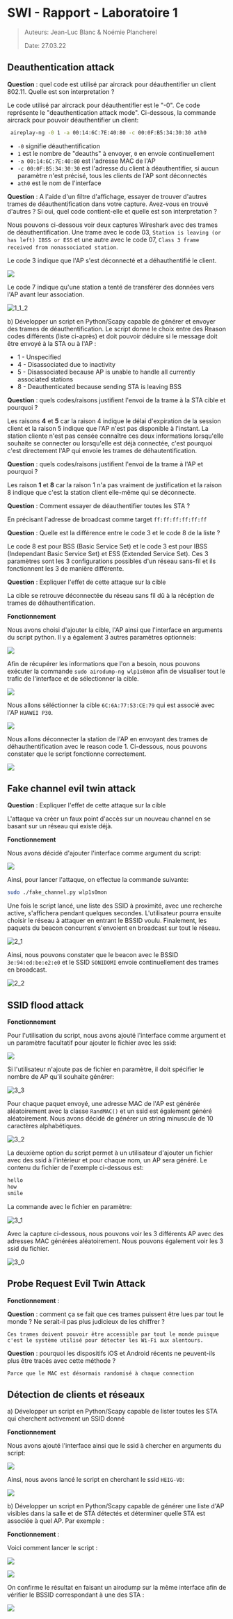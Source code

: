 # SWI - Rapport - Laboratoire 1

> Auteurs: Jean-Luc Blanc & Noémie Plancherel
>
> Date: 27.03.22

## Deauthentication attack

**Question** : quel code est utilisé par aircrack pour déauthentifier un client 802.11. Quelle est son interpretation ?

Le code utilisé par aircrack pour déauthentifier est le "-0". Ce code représente le "deauthentication attack mode". Ci-dessous, la commande aircrack pour pouvoir déauthentifier un client:

```sh
 aireplay-ng -0 1 -a 00:14:6C:7E:40:80 -c 00:0F:B5:34:30:30 ath0
```

- `-0` signifie déauthentification
- `1` est le nombre de "deauths" à envoyer, `0` en envoie continuellement
- `-a 00:14:6C:7E:40:80` est l'adresse MAC de l'AP
- `-c 00:0F:B5:34:30:30` est l'adresse du client à déauthentifier, si aucun paramètre n'est précisé, tous les clients de l'AP sont déconnectés
- `ath0` est le nom de l'interface

**Question** : A l'aide d'un filtre d'affichage, essayer de trouver d'autres trames de déauthentification dans votre capture. Avez-vous en trouvé d'autres ? Si oui, quel code contient-elle et quelle est son interpretation ?

Nous pouvons ci-dessous voir deux captures Wireshark avec des trames de déauthentification. Une trame avec le code 03, `Station is leaving (or has left) IBSS or ESS` et une autre avec le code 07, `Class 3 frame received from nonassociated station`.

Le code 3 indique que l'AP s'est déconnecté et a déhauthentifié le client.

![](images/1_1_1.png)

Le code 7 indique qu'une station a tenté de transférer des données vers l'AP avant leur association.

![1_1_2](images/1_1_2.png)

b) Développer un script en Python/Scapy capable de générer et envoyer des trames de déauthentification. Le script donne le choix entre des Reason codes différents (liste ci-après) et doit pouvoir déduire si le message doit être envoyé à la STA ou à l'AP :

- 1 - Unspecified
- 4 - Disassociated due to inactivity
- 5 - Disassociated because AP is unable to handle all currently associated stations
- 8 - Deauthenticated because sending STA is leaving BSS

**Question** : quels codes/raisons justifient l'envoi de la trame à la STA cible et pourquoi ?

Les raisons **4** et **5** car la raison 4 indique le délai d'expiration de la session client et la raison 5 indique que l'AP n'est pas disponible à l'instant. La station cliente n'est pas censée connaître ces deux informations lorsqu'elle souhaite se connecter ou lorsqu'elle est déjà connectée, c'est pourquoi c'est directement l'AP qui envoie les trames de déhautentification.

**Question** : quels codes/raisons justifient l'envoi de la trame à l'AP et pourquoi ?

Les raison **1** et **8** car la raison 1 n'a pas vraiment de justification et la raison 8 indique que c'est la station client elle-même qui se déconnecte.

**Question** : Comment essayer de déauthentifier toutes les STA ?

En précisant l'adresse de broadcast comme target `ff:ff:ff:ff:ff:ff`

**Question** : Quelle est la différence entre le code 3 et le code 8 de la liste ?

Le code 8 est pour BSS (Basic Service Set) et le code 3 est pour IBSS (Independant Basic Service Set) et ESS (Extended Service Set). Ces 3 paramètres sont les 3 configurations possibles d'un réseau sans-fil et ils fonctionnent les 3 de manière différente.

**Question** : Expliquer l'effet de cette attaque sur la cible

La cible se retrouve déconnectée du réseau sans fil dû à la récéption de trames de déhauthentification.

**Fonctionnement**

Nous avons choisi d'ajouter la cible, l'AP ainsi que l'interface en arguments du script python. Il y a également 3 autres paramètres optionnels:

![](images/5_0.png)

Afin de récupérer les informations que l'on a besoin, nous pouvons exécuter la commande `sudo airodump-ng wlp1s0mon` afin de visualiser tout le trafic de l'interface et de sélectionner la cible.

![](images/5_2.png)

Nous allons séléctionner la cible `6C:6A:77:53:CE:79` qui est associé avec l'AP `HUAWEI P30`. 

![](images/5_1.png)

Nous allons déconnecter la station de l'AP en envoyant des trames de déhauthentification avec le reason code 1. Ci-dessous, nous pouvons constater que le script fonctionne correctement.

![](images/5_3.png)

## Fake channel evil twin attack

__Question__ : Expliquer l'effet de cette attaque sur la cible

L'attaque va créer un faux point d'accès sur un nouveau channel en se basant sur un réseau qui existe déjà. 

**Fonctionnement**

Nous avons décidé d'ajouter l'interface comme argument du script:

![](images/2_0.png)

Ainsi, pour lancer l'attaque, on effectue la commande suivante:

```sh
sudo ./fake_channel.py wlp1s0mon
```

Une fois le script lancé, une liste des SSID à proximité, avec une recherche active, s'affichera pendant quelques secondes. L'utilisateur pourra ensuite choisir le réseau à attaquer en entrant le BSSID voulu. Finalement, les paquets du beacon concurrent s'envoient en broadcast sur tout le réseau.

![2_1](images/2_1.png)

Ainsi, nous pouvons constater que le beacon avec le BSSID `3e:94:ed:be:e2:e0` et le SSID `SONIDOMI` envoie continuellement des trames en broadcast.

![2_2](images/2_2.png)

## SSID flood attack

**Fonctionnement**

Pour l'utilisation du script, nous avons ajouté l'interface comme argument et un paramètre facultatif pour ajouter le fichier avec les ssid:

![](images/3_0.png)

Si l'utilisateur n'ajoute pas de fichier en paramètre, il doit spécifier le nombre de AP qu'il souhaite générer:

![3_3](images/3_3.png)

Pour chaque paquet envoyé, une adresse MAC de l'AP est générée aléatoirement avec la classe `RandMAC()` et un ssid est également généré aléatoirement. Nous avons décidé de générer un string minuscule de 10 caractères alphabétiques. 

![3_2](images/3_1.png)

La deuxième option du script permet à un utilisateur d'ajouter un fichier avec des ssid à l'intérieur et pour chaque nom, un AP sera généré. Le contenu du fichier de l'exemple ci-dessous est:

```sh
hello
how
smile
```

La commande avec le fichier en paramètre:

![3_1](images/3_4.png)

Avec la capture ci-dessous, nous pouvons voir les 3 différents AP avec des adresses MAC générées aléatoirement. Nous pouvons également voir les 3 ssid du fichier.

![3_0](images/3_2.png)

## Probe Request Evil Twin Attack

**Fonctionnement** : 



**Question** : comment ça se fait que ces trames puissent être lues par tout le monde ? Ne serait-il pas plus judicieux de les chiffrer ?

```
Ces trames doivent pouvoir être accessible par tout le monde puisque c'est le système utilisé pour détecter les Wi-Fi aux alentours.
```

**Question** : pourquoi les dispositifs iOS et Android récents ne peuvent-ils plus être tracés avec cette méthode ?

```
Parce que le MAC est désormais randomisé à chaque connection
```

## Détection de clients et réseaux

a) Développer un script en Python/Scapy capable de lister toutes les STA qui cherchent activement un SSID donné

**Fonctionnement**

Nous avons ajouté l'interface ainsi que le ssid à chercher en arguments du script:

![](images/4_0.png)

Ainsi, nous avons lancé le script en cherchant le ssid `HEIG-VD`:

![](images/4_1.png)



b) Développer un script en Python/Scapy capable de générer une liste d'AP visibles dans la salle et de STA détectés et déterminer quelle STA est associée à quel AP. Par exemple :

**Fonctionnement** :

Voici comment lancer le script : 

![](\images\5_5.PNG)

![](\images\5_4.PNG)

On confirme le résultat en faisant un airodump sur la même interface afin de vérifier le BSSID correspondant à une des STA : 

![](\images\5_6.PNG)
